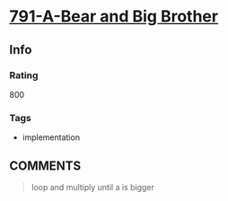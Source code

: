 # [791-A-Bear and Big Brother](https://codeforces.com/problemset/problem/791/A)

## Info

### Rating

800

### Tags

- implementation

## __COMMENTS__

> loop and multiply until a is bigger
